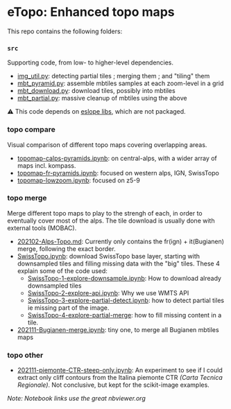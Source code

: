 # eTopo: Enhanced topo maps

This repo contains the following folders:


### `src`

Supporting code, from low- to higher-level dependencies.

* [img_util.py](src/img_util.py): detecting partial tiles ; merging them ; and "tiling" them
* [mbt_pyramid.py](src/mbt_pyramid.py): assemble mbtiles samples at each zoom-level in a grid
* [mbt_download.py](src/mbt_download.py): download tiles, possibly into mbtiles
* [mbt_partial.py](src/mbt_partial.py): massive cleanup of mbtiles using the above

⚠️ This code depends on [eslope libs], which are not packaged.


### topo compare

Visual comparison of different topo maps covering overlapping areas.

* [topomap-calps-pyramids.ipynb]: on central-alps, with a wider array of maps incl. kompass.
* [topomap-fr-pyramids.ipynb]: focused on western alps, IGN, SwissTopo
* [topomap-lowzoom.ipynb]: focused on z5-9


### topo merge

Merge different topo maps to play to the strengh of each, in order to eventually cover most of the alps.
The tile download is usually done with external tools (MOBAC).

<!-- * [202012-Offline-SwissTopo.md] -->
* [202102-Alps-Topo.md]: Currently only contains the fr(ign) + it(Bugianen) merge, following the exact border.
* [SwissTopo.ipynb]: download SwissTopo base layer, starting with downsampled tiles and filling missing data with the "big" tiles. These 4 explain some of the code used:
  + [SwissTopo-1-explore-downsample.ipynb]: How to download already downsampled tiles
  + [SwissTopo-2-explore-api.ipynb]: Why we use WMTS API
  + [SwissTopo-3-explore-partial-detect.ipynb]: how to detect partial tiles ie missing part of the image.
  + [SwissTopo-4-explore-partial-merge]: how to fill missing content in a tile.
* [202111-Bugianen-merge.ipynb]: tiny one, to merge all Bugianen mbtiles maps


### topo other

* [202111-piemonte-CTR-steep-only.ipynb]: An experiment to see if I could extract only cliff contours from the Italina piemonte CTR _(Carta Tecnica Regionale)_. Not conclusive, but kept for the scikit-image examples.


_Note: Notebook links use the great nbviewer.org_

<!-- Links: -->
[eslope libs]:https://github.com/eslopemap/eslope/tree/main/development/src
[topomap-calps-pyramids.ipynb]:https://nbviewer.org/github/eslopemap/etopo/blob/main/topo_compare/topomap-calps-pyramids.ipynb
[topomap-fr-pyramids.ipynb]:https://nbviewer.org/github/eslopemap/etopo/blob/main/topo_compare/topomap-fr-pyramids.ipynb
[topomap-lowzoom.ipynb]:https://nbviewer.org/github/eslopemap/etopo/blob/main/topo_compare/topomap-lowzoom.ipynb
[202012-Offline-SwissTopo.md]:topo_download/202012-Offline-SwissTopo.md
[202111-Bugianen-merge.ipynb]:https://nbviewer.org/github/eslopemap/etopo/blob/main/topo_download/202111-Bugianen-merge.ipynb
[SwissTopo.ipynb]:https://nbviewer.org/github/eslopemap/etopo/blob/main/topo_download/SwissTopo.ipynb
[202102-Alps-Topo.md]:https://nbviewer.org/github/eslopemap/etopo/blob/main/
[SwissTopo-1-explore-downsample.ipynb]:https://nbviewer.org/github/eslopemap/etopo/blob/main/topo_merge/SwissTopo-1-explore-downsample.ipynb
[SwissTopo-2-explore-api.ipynb]:https://nbviewer.org/github/eslopemap/etopo/blob/main/topo_merge/SwissTopo-2-explore-api.ipynb
[SwissTopo-3-explore-partial-detect.ipynb]:https://nbviewer.org/github/eslopemap/etopo/blob/main/topo_merge/SwissTopo-3-explore-partial-detect.ipynb
[SwissTopo-4-explore-partial-merge]:https://nbviewer.org/github/eslopemap/etopo/blob/main/topo_merge/SwissTopo-4-explore-partial-merge
[202111-piemonte-CTR-steep-only.ipynb]:https://nbviewer.org/github/eslopemap/etopo/blob/main/topo_other/202111-piemonte-CTR-steep-only.ipynb
